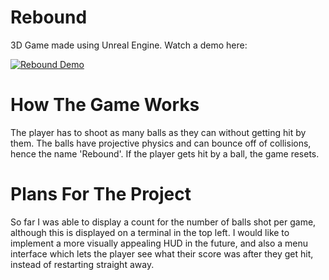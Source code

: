 # Rebound
3D Game made using Unreal Engine. 
Watch a demo here:


[![Rebound Demo](https://img.youtube.com/vi/zweecBTWkmY/0.jpg)](https://www.youtube.com/watch?v=zweecBTWkmY)

# How The Game Works
The player has to shoot as many balls as they can without getting hit by them. 
The balls have projective physics and can bounce off of collisions, hence the name 'Rebound'.
If the player gets hit by a ball, the game resets.
# Plans For The Project
So far I was able to display a count for the number of balls shot per game, although this is displayed on a terminal in the top left. I would like to implement a more visually appealing HUD in the future, and also a menu interface which lets the player see what their score was after they get hit, instead of restarting straight away. 
